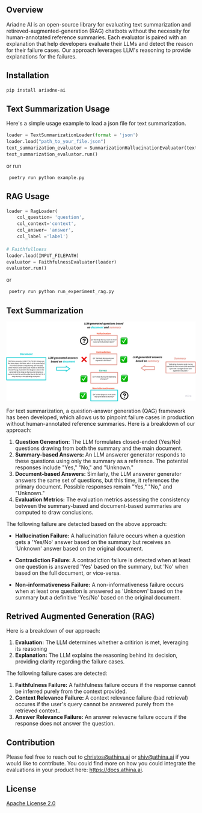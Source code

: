## Overview
Ariadne AI is an open-source library for evaluating text summarization and retireved-augmented-generation (RAG) chatbots without the necessity for human-annotated reference summaries. Each evaluator is paired with an explanation that help developers evaluate their LLMs and detect the reason for their failure cases. Our approach leverages LLM's reasoning to provide explanations for the failures. 


## Installation

```bash
pip install ariadne-ai
```

## Text Summarization Usage
Here's a simple usage example to load a json file for text summarization.
```python
loader = TextSummarizationLoader(format = 'json')
loader.load("path_to_your_file.json")
text_summarization_evaluator = SummarizationHallucinationEvaluator(text_summarization_loader)
text_summarization_evaluator.run()
```
or run

```python
 poetry run python example.py
```

## RAG Usage 
```python
loader = RagLoader(
    col_question= 'question', 
    col_context='context', 
    col_answer= 'answer', 
    col_label ='label')

# Faithfullness
loader.load(INPUT_FILEPATH)
evaluator = FaithfulnessEvaluator(loader)
evaluator.run()
```
or

```python
 poetry run python run_experiment_rag.py
```
## Text Summarization

![Text Summarization QAG Approach](docs/QAG_approach.png)

For text summarization, a question-answer generation (QAG) framework has been developed, which allows us to pinpoint failure cases in production without human-annotated reference summaries. Here is a breakdown of our approach:

1. **Question Generation:** The LLM formulates closed-ended (Yes/No) questions drawing from both the summary and the main document.
2. **Summary-based Answers:** An LLM answerer generator responds to these questions using only the summary as a reference. The potential responses include "Yes," "No," and "Unknown."
3. **Document-based Answers:** Similarly, the LLM answerer generator answers the same set of questions, but this time, it references the primary document. Possible responses remain "Yes," "No," and "Unknown."
4. **Evaluation Metrics:** The evaluation metrics assessing the consistency between the summary-based and document-based summaries are computed to draw conclusions.

The following failure are detected based on the above approach:

*  **Hallucination Failure:** A hallucination failure occurs when a question gets a 'Yes/No' answer based on the summary but receives an 'Unknown' answer based on the original document.

*  **Contradiction Failure:** A contradiction failure is detected when at least one question is answered 'Yes' based on the summary, but 'No' when based on the full document, or vice-versa.

*  **Non-informativeness Failure:**  A non-informativeness failure occurs when at least one question is answered as 'Unknown' based on the summary but a definitive 'Yes/No' based on the original document.

## Retrived Augmented Generation (RAG)

Here is a breakdown of our approach:

1. **Evaluation:** The LLM determines whether a critirion is met, leveraging its reasoning
2. **Explanation:** The LLM explains the reasoning behind its decision, providing clarity regarding the failure cases.

The following failure cases are detected:

1. **Faithfulness Failure:** A faithfulness failure occurs if the response cannot be inferred purely from the context provided.
2. **Context Relevance Failure:** A context relevance failure (bad retrieval) occures if the user's query cannot be answered purely from the retrieved context..
3. **Answer Relevance Failure:** An answer relevacne failure occurs if the response does not answer the question.


## Contribution 

Please feel free to reach out to christos@athina.ai or shiv@athina.ai if you would like to contribute. You could find more on how you could integrate the evaluations in your product here: https://docs.athina.ai.


## License

[Apache License 2.0](LICENSE)
